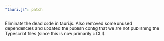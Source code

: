 ```yaml
---
"tauri.js": patch
---
```


Eliminate the dead code in tauri.js. Also removed some unused dependencies and updated the publish config that we are not publishing the Typescript files (since this is now primarily a CLI).
